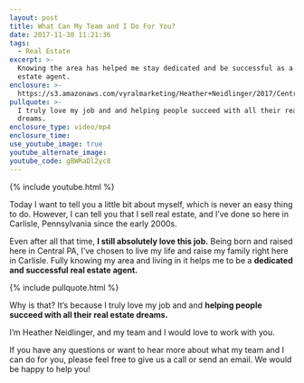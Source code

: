```yaml
---
layout: post
title: What Can My Team and I Do For You?
date: 2017-11-30 11:21:36
tags:
  - Real Estate
excerpt: >-
  Knowing the area has helped me stay dedicated and be successful as a real
  estate agent.
enclosure: >-
  https://s3.amazonaws.com/vyralmarketing/Heather+Neidlinger/2017/Central+Pennsylvania+Real+Estate+Agent-+Heather+Neidlinger+Intro.mp4
pullquote: >-
  I truly love my job and and helping people succeed with all their real estate
  dreams.
enclosure_type: video/mp4
enclosure_time:
use_youtube_image: true
youtube_alternate_image:
youtube_code: gBWRaDl2yc8
---
```



{% include youtube.html %}

Today I want to tell you a little bit about myself, which is never an easy thing to do. However, I can tell you that I sell real estate, and I’ve done so here in Carlisle, Pennsylvania since the early 2000s.&nbsp;

Even after all that time, **I still absolutely love this job.** Being born and raised here in Central PA, I’ve chosen to live my life and raise my family right here in Carlisle. Fully knowing my area and living in it helps me to be a **dedicated and successful real estate agent.**

{% include pullquote.html %}

Why is that? It’s because I truly love my job and and **helping people succeed with all their real estate dreams.**

I’m Heather Neidlinger, and my team and I would love to work with you.

If you have any questions or want to hear more about what my team and I can do for you, please feel free to give us a call or send an email. We would be happy to help you!
